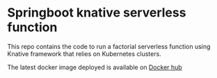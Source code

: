 # Springboot knative serverless function

This repo contains the code to run a factorial serverless function using Knative framework that relies on Kubernetes clusters. <br />

The latest docker image deployed is available on [Docker hub](https://hub.docker.com/r/ifloor/springboot-knative-serverless-function) <br />

